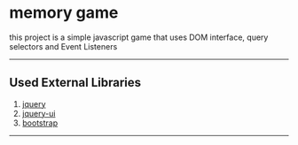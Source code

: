 # memory game
this project is a simple javascript game that uses DOM interface, query selectors and Event Listeners

---
## Used External Libraries
1. [jquery](https://jquery.com/)
2. [jquery-ui](https://jqueryui.com/)
3. [bootstrap](https://getbootstrap.com/)
---



 